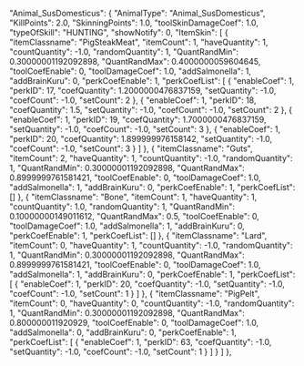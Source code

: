 
"Animal_SusDomesticus": {
        "AnimalType": "Animal_SusDomesticus",
        "KillPoints": 2.0,
        "SkinningPoints": 1.0,
        "toolSkinDamageCoef": 1.0,
        "typeOfSkill": "HUNTING",
        "showNotify": 0,
        "ItemSkin": [
            {
                "itemClassname": "PigSteakMeat",
                "itemCount": 1,
                "haveQuantity": 1,
                "countQuantity": -1.0,
                "randomQuantity": 1,
                "QuantRandMin": 0.30000001192092898,
                "QuantRandMax": 0.4000000059604645,
                "toolCoefEnable": 0,
                "toolDamageCoef": 1.0,
                "addSalmonella": 1,
                "addBrainKuru": 0,
                "perkCoefEnable": 1,
                "perkCoefList": [
                    {
                        "enableCoef": 1,
                        "perkID": 17,
                        "coefQuantity": 1.2000000476837159,
                        "setQuantity": -1.0,
                        "coefCount": -1.0,
                        "setCount": 2
                    },
                    {
                        "enableCoef": 1,
                        "perkID": 18,
                        "coefQuantity": 1.5,
                        "setQuantity": -1.0,
                        "coefCount": -1.0,
                        "setCount": 2
                    },
                    {
                        "enableCoef": 1,
                        "perkID": 19,
                        "coefQuantity": 1.7000000476837159,
                        "setQuantity": -1.0,
                        "coefCount": -1.0,
                        "setCount": 3
                    },
                    {
                        "enableCoef": 1,
                        "perkID": 20,
                        "coefQuantity": 1.899999976158142,
                        "setQuantity": -1.0,
                        "coefCount": -1.0,
                        "setCount": 3
                    }
                ]
            },
            {
                "itemClassname": "Guts",
                "itemCount": 2,
                "haveQuantity": 1,
                "countQuantity": -1.0,
                "randomQuantity": 1,
                "QuantRandMin": 0.30000001192092898,
                "QuantRandMax": 0.8999999761581421,
                "toolCoefEnable": 0,
                "toolDamageCoef": 1.0,
                "addSalmonella": 1,
                "addBrainKuru": 0,
                "perkCoefEnable": 1,
                "perkCoefList": []
            },
            {
                "itemClassname": "Bone",
                "itemCount": 1,
                "haveQuantity": 1,
                "countQuantity": 1.0,
                "randomQuantity": 1,
                "QuantRandMin": 0.10000000149011612,
                "QuantRandMax": 0.5,
                "toolCoefEnable": 0,
                "toolDamageCoef": 1.0,
                "addSalmonella": 1,
                "addBrainKuru": 0,
                "perkCoefEnable": 1,
                "perkCoefList": []
            },
            {
                "itemClassname": "Lard",
                "itemCount": 0,
                "haveQuantity": 1,
                "countQuantity": -1.0,
                "randomQuantity": 1,
                "QuantRandMin": 0.30000001192092898,
                "QuantRandMax": 0.8999999761581421,
                "toolCoefEnable": 0,
                "toolDamageCoef": 1.0,
                "addSalmonella": 1,
                "addBrainKuru": 0,
                "perkCoefEnable": 1,
                "perkCoefList": [
                    {
                        "enableCoef": 1,
                        "perkID": 20,
                        "coefQuantity": -1.0,
                        "setQuantity": -1.0,
                        "coefCount": -1.0,
                        "setCount": 1
                    }
                ]
            },
            {
                "itemClassname": "PigPelt",
                "itemCount": 0,
                "haveQuantity": 0,
                "countQuantity": -1.0,
                "randomQuantity": 1,
                "QuantRandMin": 0.30000001192092898,
                "QuantRandMax": 0.800000011920929,
                "toolCoefEnable": 0,
                "toolDamageCoef": 1.0,
                "addSalmonella": 0,
                "addBrainKuru": 0,
                "perkCoefEnable": 1,
                "perkCoefList": [
                    {
                        "enableCoef": 1,
                        "perkID": 63,
                        "coefQuantity": -1.0,
                        "setQuantity": -1.0,
                        "coefCount": -1.0,
                        "setCount": 1
                    }
                ]
            }
        ]
    },
